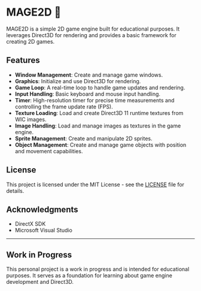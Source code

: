 # MAGE2D 🚧

MAGE2D is a simple 2D game engine built for educational purposes. It leverages Direct3D for rendering and provides a basic framework for creating 2D games.

## Features

- **Window Management**: Create and manage game windows.
- **Graphics**: Initialize and use Direct3D for rendering.
- **Game Loop**: A real-time loop to handle game updates and rendering.
- **Input Handling**: Basic keyboard and mouse input handling.
- **Timer**: High-resolution timer for precise time measurements and controlling the frame update rate (FPS).
- **Texture Loading**: Load and create Direct3D 11 runtime textures from WIC images.
- **Image Handling**: Load and manage images as textures in the game engine.
- **Sprite Management**: Create and manipulate 2D sprites.
- **Object Management**: Create and manage game objects with position and movement capabilities.

## License

This project is licensed under the MIT License - see the [LICENSE](LICENSE) file for details.

## Acknowledgments

- DirectX SDK
- Microsoft Visual Studio

---

## Work in Progress

This personal project is a work in progress and is intended for educational purposes. It serves as a foundation for learning about game engine development and Direct3D.
